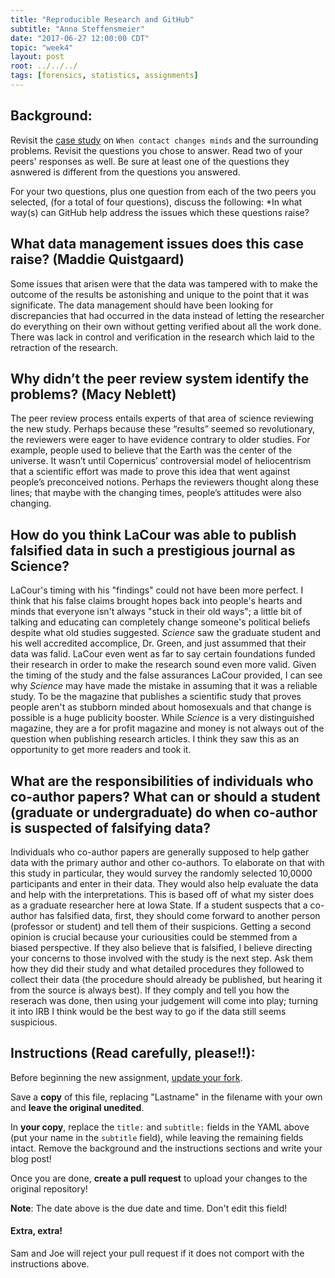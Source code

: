 ```yaml
---
title: "Reproducible Research and GitHub"
subtitle: "Anna Steffensmeier"
date: "2017-06-27 12:00:00 CDT"
topic: "week4"
layout: post
root: ../../../
tags: [forensics, statistics, assignments]
---
```

 
## Background:

Revisit the [case study](https://www.unh.edu/research/sites/www.unh.edu.research/files/docs/RIS/lacour_case.pdf) on `When contact changes minds` and the surrounding problems. Revisit the questions you chose to answer. Read two of your peers' responses as well. Be sure at least one of the questions they asnwered is different from the questions you answered.

For your two questions, plus one question from each of the two peers you selected, (for a total of four questions), discuss the following: *In what way(s) can GitHub help address the issues which these questions raise?

## What data management issues does this case raise? (Maddie Quistgaard)
	
Some issues that arisen were that the data was tampered with to make the outcome of the results be astonishing and unique to the point that it was significate. The data management should have been looking for discrepancies that had occurred in the data instead of letting the researcher do everything on their own without getting verified about all the work done. There was lack in control and verification in the research which laid to the retraction of the research. 


## Why didn’t the peer review system identify the problems? (Macy Neblett)

The peer review process entails experts of that area of science reviewing the new study. Perhaps because these “results” seemed so revolutionary, the reviewers were eager to have evidence contrary to older studies. For example, people used to believe that the Earth was the center of the universe. It wasn’t until Copernicus’ controversial model of heliocentrism that a scientific effort was made to prove this idea that went against people’s preconceived notions. Perhaps the reviewers thought along these lines; that maybe with the changing times, people’s attitudes were also changing. 

## How do you think LaCour was able to publish falsified data in such a prestigious journal as Science?

LaCour's timing with his "findings" could not have been more perfect. I think that his false claims brought hopes back into people's hearts and minds that everyone isn't always "stuck in their old ways"; a little bit of talking and educating can completely change someone's political beliefs despite what old studies suggested. *Science* saw the graduate student and his well accredited accomplice, Dr. Green, and just assummed that their data was falid. LaCour even went as far to say certain foundations funded their research in order to make the research sound even more valid. Given the timing of the study and the false assurances LaCour provided, I can see why *Science* may have made the mistake in assuming that it was a reliable study. To be the magazine that publishes a scientific study that proves people aren't as stubborn minded about homosexuals and that change is possible is a huge publicity booster. While *Science* is a very distinguished magazine, they are a for profit magazine and money is not always out of the question when publishing research articles. I think they saw this as an opportunity to get more readers and took it. 

## What are the responsibilities of individuals who co-author papers? What can or should a student (graduate or undergraduate) do when co-author is suspected of falsifying data?

Individuals who co-author papers are generally supposed to help gather data with the primary author and other co-authors. To elaborate on that with this study in particular, they would survey the randomly selected 10,0000 participants and enter in their data. They would also help evaluate the data and help with the interpretations. This is based off of what my sister does as a graduate researcher here at Iowa State. If a student suspects that a co-author has falsified data, first, they should come forward to another person (professor or student) and tell them of their suspicions. Getting a second opinion is crucial because your curiousities could be stemmed from a biased perspective. If they also believe that is falsified, I believe directing your concerns to those involved with the study is the next step. Ask them how they did their study and what detailed procedures they followed to collect their data (the procedure should already be published, but hearing it from the source is always best). If they comply and tell you how the reserach was done, then using your judgement will come into play; turning it into IRB I think would be the best way to go if the data still seems suspicious. 

## Instructions (Read carefully, please!!):

Before beginning the new assignment, [update your fork](https://github.com/CSAFE-ISU/REU-blog/blob/master/update_instructions/Update_instructions.md).

Save a **copy** of this file, replacing "Lastname" in the filename with your own and **leave the original unedited**.

In **your copy**, replace the `title:` and `subtitle:` fields in the YAML above (put your name in the `subtitle` field), while leaving the remaining fields intact. Remove the background and the instructions sections and write your blog post! 

Once you are done, **create a pull request** to upload your changes to the original repository!

**Note**: The date above is the due date and time. Don't edit this field! 

#### Extra, extra!  

Sam and Joe will reject your pull request if it does not comport with the instructions above.
